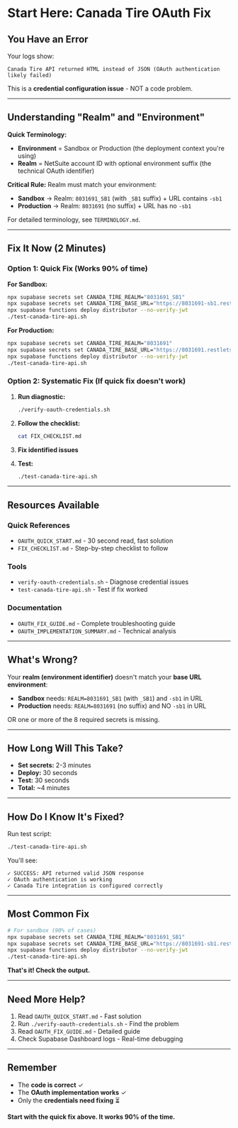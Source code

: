 # Start Here: Canada Tire OAuth Fix

## You Have an Error

Your logs show:
```
Canada Tire API returned HTML instead of JSON (OAuth authentication likely failed)
```

This is a **credential configuration issue** - NOT a code problem.

---

## Understanding "Realm" and "Environment"

**Quick Terminology:**
- **Environment** = Sandbox or Production (the deployment context you're using)
- **Realm** = NetSuite account ID with optional environment suffix (the technical OAuth identifier)

**Critical Rule:** Realm must match your environment:
- **Sandbox** → Realm: `8031691_SB1` (with `_SB1` suffix) + URL contains `-sb1`
- **Production** → Realm: `8031691` (no suffix) + URL has no `-sb1`

For detailed terminology, see `TERMINOLOGY.md`.

---

## Fix It Now (2 Minutes)

### Option 1: Quick Fix (Works 90% of time)

**For Sandbox:**
```bash
npx supabase secrets set CANADA_TIRE_REALM="8031691_SB1"
npx supabase secrets set CANADA_TIRE_BASE_URL="https://8031691-sb1.restlets.api.netsuite.com/app/site/hosting"
npx supabase functions deploy distributor --no-verify-jwt
./test-canada-tire-api.sh
```

**For Production:**
```bash
npx supabase secrets set CANADA_TIRE_REALM="8031691"
npx supabase secrets set CANADA_TIRE_BASE_URL="https://8031691.restlets.api.netsuite.com/app/site/hosting"
npx supabase functions deploy distributor --no-verify-jwt
./test-canada-tire-api.sh
```

### Option 2: Systematic Fix (If quick fix doesn't work)

1. **Run diagnostic:**
   ```bash
   ./verify-oauth-credentials.sh
   ```

2. **Follow the checklist:**
   ```bash
   cat FIX_CHECKLIST.md
   ```

3. **Fix identified issues**

4. **Test:**
   ```bash
   ./test-canada-tire-api.sh
   ```

---

## Resources Available

### Quick References
- `OAUTH_QUICK_START.md` - 30 second read, fast solution
- `FIX_CHECKLIST.md` - Step-by-step checklist to follow

### Tools
- `verify-oauth-credentials.sh` - Diagnose credential issues
- `test-canada-tire-api.sh` - Test if fix worked

### Documentation
- `OAUTH_FIX_GUIDE.md` - Complete troubleshooting guide
- `OAUTH_IMPLEMENTATION_SUMMARY.md` - Technical analysis

---

## What's Wrong?

Your **realm (environment identifier)** doesn't match your **base URL environment**:

- **Sandbox** needs: `REALM=8031691_SB1` (with `_SB1`) and `-sb1` in URL
- **Production** needs: `REALM=8031691` (no suffix) and NO `-sb1` in URL

OR one or more of the 8 required secrets is missing.

---

## How Long Will This Take?

- **Set secrets:** 2-3 minutes
- **Deploy:** 30 seconds
- **Test:** 30 seconds
- **Total:** ~4 minutes

---

## How Do I Know It's Fixed?

Run test script:
```bash
./test-canada-tire-api.sh
```

You'll see:
```
✓ SUCCESS: API returned valid JSON response
✓ OAuth authentication is working
✓ Canada Tire integration is configured correctly
```

---

## Most Common Fix

```bash
# For sandbox (90% of cases)
npx supabase secrets set CANADA_TIRE_REALM="8031691_SB1"
npx supabase secrets set CANADA_TIRE_BASE_URL="https://8031691-sb1.restlets.api.netsuite.com/app/site/hosting"
npx supabase functions deploy distributor --no-verify-jwt
./test-canada-tire-api.sh
```

**That's it! Check the output.**

---

## Need More Help?

1. Read `OAUTH_QUICK_START.md` - Fast solution
2. Run `./verify-oauth-credentials.sh` - Find the problem
3. Read `OAUTH_FIX_GUIDE.md` - Detailed guide
4. Check Supabase Dashboard logs - Real-time debugging

---

## Remember

- The **code is correct** ✓
- The **OAuth implementation works** ✓
- Only the **credentials need fixing** ⏳

**Start with the quick fix above. It works 90% of the time.**
